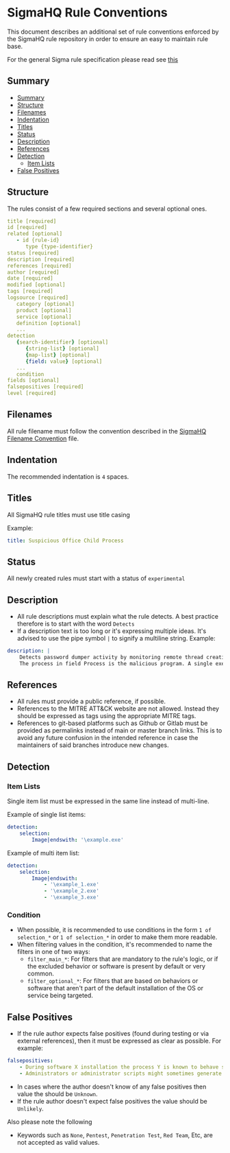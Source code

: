 # SigmaHQ Rule Conventions <!-- omit in toc -->

This document describes an additional set of rule conventions enforced by the SigmaHQ rule repository in order to ensure an easy to maintain rule base. 

For the general Sigma rule specification please read see [this](/specification/sigma_rules.md)

## Summary

- [Summary](#summary)
- [Structure](#structure)
- [Filenames](#filenames)
- [Indentation](#indentation)
- [Titles](#titles)
- [Status](#status)
- [Description](#description)
- [References](#references)
- [Detection](#detection)
  - [Item Lists](#item-lists)
- [False Positives](#false-positives)

## Structure

The rules consist of a few required sections and several optional ones.

```yaml
title [required]
id [required]
related [optional]
   - id {rule-id}
      type {type-identifier}
status [required]
description [required]
references [required]
author [required]
date [required]
modified [optional]
tags [required]
logsource [required]
   category [optional]
   product [optional]
   service [optional]
   definition [optional]
   ...
detection
   {search-identifier} [optional]
      {string-list} [optional]
      {map-list} [optional]
      {field: value} [optional]
   ...
   condition
fields [optional]
falsepositives [required]
level [required]
```

## Filenames

All rule filename must follow the convention described in the [SigmaHQ Filename Convention](./sigmahq_filename_convention.md) file.

## Indentation

The recommended indentation is `4` spaces.

## Titles

All SigmaHQ rule titles must use title casing

Example:

```yml
title: Suspicious Office Child Process
```

## Status

All newly created rules must start with a status of `experimental`

## Description

- All rule descriptions must explain what the rule detects. A best practice therefore is to start with the word `Detects`
- If a description text is too long or it's expressing multiple ideas. It's advised to use the pipe symbol `|` to signify a multiline string. Example:

```yml
description: |
    Detects password dumper activity by monitoring remote thread creation EventID 8 in combination with the lsass.exe process as TargetImage.
    The process in field Process is the malicious program. A single execution can lead to hundreds of events.
``` 

## References

- All rules must provide a public reference, if possible.
- References to the MITRE ATT&CK website are not allowed. Instead they should be expressed as tags using the appropriate MITRE tags.
- References to git-based platforms such as Github or Gitlab must be provided as permalinks instead of main or master branch links. This is to avoid any future confusion in the intended reference in case the maintainers of said branches introduce new changes.

## Detection

### Item Lists

Single item list must be expressed in the same line instead of multi-line.

Example of single list items:

```yml
detection:
    selection:
        Image|endswith: '\example.exe'
```

Example of multi item list:

```yml
detection:
    selection:
        Image|endswith:
            - '\example_1.exe'
            - '\example_2.exe'
            - '\example_3.exe'
```

### Condition

- When possible, it is recommended to use conditions in the form `1 of selection_*` or `1 of selection_*` in order to make them more readable.
- When filtering values in the condition, it's recommended to name the filters in one of two ways:
    - `filter_main_*`: For filters that are mandatory to the rule's logic, or if the excluded behavior or software is present by default or very common.
    - `filter_optional_*`: For filters that are based on behaviors or software that aren't part of the default installation of the OS or service being targeted.

## False Positives

- If the rule author expects false positives (found during testing or via external references), then it must be expressed as clear as possible. For example:

```yml
falsepositives:
    - During software X installation the process Y is known to behave similarly as Z 
    - Administrators or administrator scripts might sometimes generate similar activity
```

- In cases where the author doesn't know of any false positives then value the should be `Unknown`.
- If the rule author doesn't expect false positives the value should be `Unlikely`.

Also please note the following

- Keywords such as `None`, `Pentest`, `Penetration Test`, `Red Team`, Etc, are not accepted as valid values.
